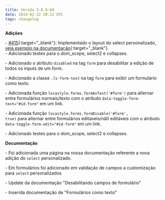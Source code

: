 ```yaml
---
title: Versão 2.0.0-b9
date: 2014-01-22 20:12 UTC
tags: changelog
---
```


**Adições**

\- [#415](https://github.com/locaweb/locawebstyle/pull/415){:target="_blank"}: Implementado o layout do select personalizado, [veja exemplo na documentação](http://locaweb.github.io/locawebstyle/manual/componentes/select "Veja o exemplo na documentação"){:target="_blank"}.
<br>
\- Adicionado testes para o dom_scope, select2 e collapses.
<br>

\- Adicionado o atributo <code>disabled</code> na tag <code>form</code> para desabilitar a edição de todos os inputs de um form.

\- Adicionado a classe <code>.ls-form-text</code> na tag <code>form</code> para exibir um formulário como texto.

\- Adicionada função <code>locastyle.forms.formAsText('#form')</code> para alternar entre formulários normais/texto com o atributo <code>data-toggle-form-text="#id-form"</code> em um link.

\- Adicionada função <code>locastyle.forms.formDisable('#form', true)</code> para alternar entre formulários editaveis/nã0 editáveis com o atributo <code>data-toggle-form-edit="#id-form"</code> em um link.

\- Adicionado testes para o dom_scope, select2 e collapses.

**Documentação**

\- Foi adicionada uma página na nossa documentação referente a nova adição do <code>select</code> personalizado.

\- Em formulários foi adicionado em validação de campos a customização para <code>select</code> personalizados

\- Update da documentação "Desabilitando campos de formulário"

\- Inserida documentação de "Formulários como texto"
